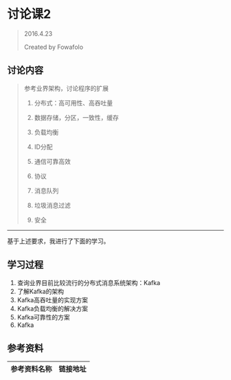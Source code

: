 # 讨论课2
> 2016.4.23
> 
> Created by Fowafolo

## 讨论内容

> 参考业界架构，讨论程序的扩展
> 
> 1. 分布式：高可用性、高吞吐量
> 
> 2. 数据存储，分区，一致性，缓存
> 
> 3. 负载均衡
> 
> 4. ID分配
> 
> 5. 通信可靠高效
> 
> 6. 协议
> 
> 7. 消息队列
> 
> 8. 垃圾消息过滤
> 
> 9. 安全
> 

***

基于上述要求，我进行了下面的学习。

## 学习过程

1. 查询业界目前比较流行的分布式消息系统架构：Kafka
2. 了解Kafka的架构
3. Kafka高吞吐量的实现方案
4. Kafka负载均衡的解决方案
5. Kafka可靠性的方案
6. Kafka


## 参考资料

|参考资料名称|链接地址|
|:---:|:---:|
